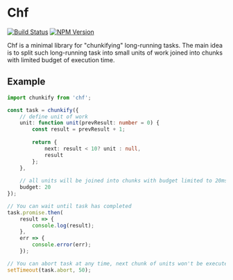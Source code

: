# Chf
[![Build Status](https://img.shields.io/travis/dfilatov/chf/master.svg?style=flat-square)](https://travis-ci.org/dfilatov/chf/branches)
[![NPM Version](https://img.shields.io/npm/v/chf.svg?style=flat-square)](https://www.npmjs.com/package/chf)

Chf is a minimal library for "chunkifying" long-running tasks. The main idea is to split such long-running task into small units of work joined into chunks with limited budget of execution time.

## Example
```ts
import chunkify from 'chf';

const task = chunkify({
    // define unit of work
    unit: function unit(prevResult: number = 0) {
        const result = prevResult + 1;
        
        return {            
            next: result < 10? unit : null,
            result
        };
    }, 
    
    // all units will be joined into chunks with budget limited to 20ms
    budget: 20
});

// You can wait until task has completed
task.promise.then(
    result => {
        console.log(result);
    },
    err => {
        console.error(err);
    });

// You can abort task at any time, next chunk of units won't be executed
setTimeout(task.abort, 50);

```
